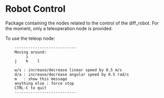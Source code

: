 # Robot Control

Package containing the nodes related to the control of the diff_robot. For the moment, only a teleoperation node is provided.

To use the teleop node:

        ---------------------------
        Moving around:
             i    
        j    k    l

        w/s : increase/decrease linear speed by 0.5 m/s
        d/a : increase/decrease angular speed by 0.5 rad/s
        m   : show this message
        anything else : force stop
        CTRL-C to quit 
        ---------------------------